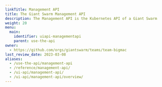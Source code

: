 ```yaml
---
linkTitle: Management API
title: The Giant Swarm Management API
description: The Management API is the Kubernetes API of a Giant Swarm management cluster, allowing control over workload clusters and apps in a declarative fashion using the proven Kubernetes paradigms.
weight: 20
menu:
  main:
    identifier: uiapi-managementapi
    parent: use-the-api
owner:
  - https://github.com/orgs/giantswarm/teams/team-bigmac
last_review_date: 2023-03-08
aliases:
  - /use-the-api/management-api
  - /reference/management-api/
  - /ui-api/management-api/
  - /ui-api/management-api/overview/
---
```

